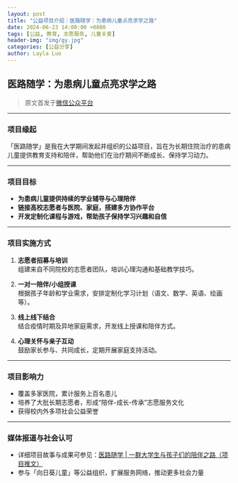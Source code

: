 ```yaml
---
layout: post
title: "公益项目介绍｜医路随学：为患病儿童点亮求学之路"
date: 2024-06-23 14:00:00 +0800
tags: [公益, 教育, 志愿服务, 儿童关爱]
header-img: "img/gy.jpg"
categories: [公益分享]
author: Layla Luo
---
```


## 医路随学：为患病儿童点亮求学之路

> 原文首发于[微信公众平台](https://mp.weixin.qq.com/s/tB5YAFnOqFy5ruHlW_AlIw)

---

### 项目缘起

「医路随学」是我在大学期间发起并组织的公益项目，旨在为长期住院治疗的患病儿童提供教育支持和陪伴，帮助他们在治疗期间不断成长、保持学习动力。

---

### 项目目标

- **为患病儿童提供持续的学业辅导与心理陪伴**
- **链接高校志愿者与医院、家庭，搭建多方协作平台**
- **开发定制化课程与游戏，帮助孩子保持学习兴趣和自信**

---

### 项目实施方式

1. **志愿者招募与培训**  
   组建来自不同院校的志愿者团队，培训心理沟通和基础教学技巧。

2. **一对一陪伴/小组授课**  
   根据孩子年龄和学业需求，安排定制化学习计划（语文、数学、英语、绘画等）。

3. **线上线下结合**  
   结合疫情时期及异地家庭需求，开发线上授课和陪伴方式。

4. **心理关怀与亲子互动**  
   鼓励家长参与、共同成长，定期开展家庭支持活动。

---

### 项目影响力

- 覆盖多家医院，累计服务上百名患儿
- 培养了大批长期志愿者，形成“陪伴-成长-传承”志愿服务文化
- 获得校内外多项社会公益荣誉

---

### 媒体报道与社会认可

- 详细项目故事与成果可参见：[医路随学 | 一群大学生与孩子们的陪伴之路（项目推文）](https://mp.weixin.qq.com/s/tB5YAFnOqFy5ruHlW_AlIw)
- 参与「向日葵儿童」等公益组织，扩展服务网络，推动更多社会力量

